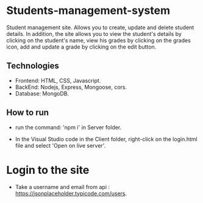 # Students-management-system

Student management site. Allows you to create, update and delete student details.
In addition, the site allows you to view the student's details by clicking on the student's name,
view his grades by clicking on the grades icon, add and update a grade by clicking on the edit button.

## Technologies

*	Frontend: HTML, CSS, Javascript.
*	BackEnd: Nodejs, Express, Mongoose, cors.
*	Database: MongoDB.

## How to run

* run the command: 'npm i' in Server folder.

* In the Visual Studio code in the Client folder, right-click on the login.html file and select 'Open on live server'.

# Login to the site

* Take a username and email from api : https://jsonplaceholder.typicode.com/users.
